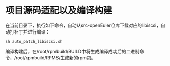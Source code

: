# 项目源码适配以及编译构建
在当前目录下，执行如下命令，自动从src-openEuler仓库下载对应的libiscsi，自动打补丁并进行编译：
```
sh auto_patch_libiscsi.sh
```
编译构建后，在/root/rpmbuild/BUILD中将生成编译成功后的二进制命令，/root/rpmbuild/RPMS/生成新的rpm包。
